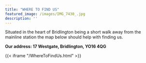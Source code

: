 ```yaml
---
title: "WHERE TO FIND US"
featured_image: /images/IMG_7430_.jpg
description: ''
---
```


Situated in the heart of Bridlington being a short walk away from the mainline station the map below should help with finding us.

**Our address: 17 Westgate, Bridlington, YO16 4QG**

{{< iframe "/WhereToFindUs.html" >}}